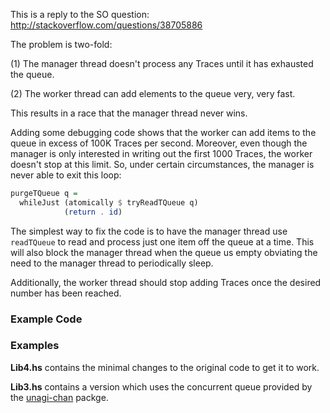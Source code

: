 
This is a reply to the SO question: http://stackoverflow.com/questions/38705886

The problem is two-fold:

(1) The manager thread doesn't process any
Traces until it has exhausted the queue.

(2) The worker thread can add elements to the queue very, very fast.

This results in a race that the manager thread never wins.

Adding some debugging code shows that the worker can add
items to the queue in excess of 100K Traces per second.
Moreover, even though the manager is only interested in
writing out the first 1000 Traces, the worker doesn't
stop at this limit. So, under certain circumstances,
the manager is never able to exit this loop:

```haskell
purgeTQueue q =
  whileJust (atomically $ tryReadTQueue q)
            (return . id)
```

The simplest way to fix the code is to have the
manager thread use `readTQueue` to read and process just one
item off the queue at a time. This will also block
the manager thread when the queue us empty obviating
the need to the manager thread to periodically sleep.

Additionally, the worker thread should stop adding
Traces once the desired number has been reached.

### Example Code

### Examples

__Lib4.hs__ contains the minimal changes to the original code to get it to work.

__Lib3.hs__ contains a version which uses the concurrent queue provided by the [unagi-chan][unagi-chan] packge.

  [unagi-chan]: https://hackage.haskell.org/package/unagi-chan

